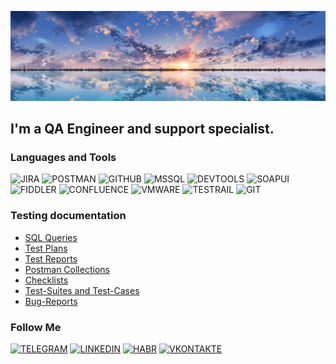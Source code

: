 [![Header](https://github.com/rim205mir/rim205mir/blob/main/assets/85fceb92b5acc75e9b992428e7c3a528.jpg)](https://hh.ru/resume/4b745083ff08b6a9fa0039ed1f716a4143386d)

## I'm a QA Engineer and support specialist.

### Languages and Tools
![JIRA](https://img.shields.io/badge/-JIRA-090909?style=for-the-badge&logo=jira&logoColor=47c5fb)
![POSTMAN](https://img.shields.io/badge/-POSTMAN-090909?style=for-the-badge&logo=postman&logoColor)
![GITHUB](https://img.shields.io/badge/-GITHUB-090909?style=for-the-badge&logo=GITHUB&logoColor)
![MSSQL](https://img.shields.io/badge/-MSSQL-090909?style=for-the-badge&logo=MSSQL&logoColor)
![DEVTOOLS](https://img.shields.io/badge/-DEVTOOLS-090909?style=for-the-badge&logo=DEVTOOLS&logoColor)
![SOAPUI](https://img.shields.io/badge/-SOAPUI-090909?style=for-the-badge&logo=SOAPUI&logoColor)
![FIDDLER](https://img.shields.io/badge/-FIDDLER-090909?style=for-the-badge&logo=FIDDLER&logoColor)
![CONFLUENCE](https://img.shields.io/badge/-CONFLUENCE-090909?style=for-the-badge&logo=CONFLUENCE&logoColor)
![VMWARE](https://img.shields.io/badge/-VMWARE-090909?style=for-the-badge&logo=VMWARE&logoColor)
![TESTRAIL](https://img.shields.io/badge/-TESTRAIL-090909?style=for-the-badge&logo=TESTRAIL&logoColor)
![GIT](https://img.shields.io/badge/-GIT-090909?style=for-the-badge&logo=GIT&logoColor)

### Testing documentation

- [SQL Queries](https://github.com/rim205mir/SQL-Queries)
- [Test Plans](https://github.com/rim205mir/Test-Plans)
- [Test Reports](https://github.com/rim205mir/Test-Reports)
- [Postman Collections](https://github.com/rim205mir/Postman-Collections)
- [Checklists](https://github.com/rim205mir/Checklists)
- [Test-Suites and Test-Cases](https://github.com/rim205mir/Test-Suites-and-Test-Cases)
- [Bug-Reports](https://github.com/rim205mir/Bug-Reports)

### Follow Me
[![TELEGRAM](https://img.shields.io/badge/-TELEGRAM-090909?style=for-the-badge&logo=TELEGRAM&logoColor)](https://t.me/RimMir2)
[![LINKEDIN](https://img.shields.io/badge/-LINKEDIN-090909?style=for-the-badge&logo=LINKEDIN&logoColor)](https://www.linkedin.com/in/rayanmukhametzyanov/)
[![HABR](https://img.shields.io/badge/-HABR-090909?style=for-the-badge&logo=HABR&logoColor)](https://career.habr.com/rayan07)
[![VKONTAKTE](https://img.shields.io/badge/-VKONTAKTE-090909?style=for-the-badge&logo=VK&logoColor=4F7DB3)](https://vk.com/rim2005mir)